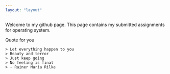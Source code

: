 ```yaml
---
layout: "layout"
---
```


Welcome to my github page. This page contains my submitted assignments for operating system.

Quote for you
```
> Let everything happen to you
> Beauty and terror
> Just keep going
> No feeling is final
> - Rainer Maria Rilke
```



